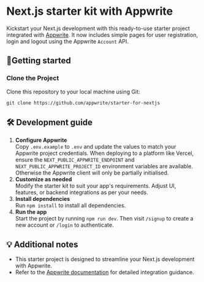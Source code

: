 # Next.js starter kit with Appwrite

Kickstart your Next.js development with this ready-to-use starter project integrated with [Appwrite](https://www.appwrite.io).
It now includes simple pages for user registration, login and logout using the Appwrite `Account` API.

## 🚀Getting started

### Clone the Project
Clone this repository to your local machine using Git:

`git clone https://github.com/appwrite/starter-for-nextjs`

## 🛠️ Development guide
1. **Configure Appwrite**<br/>
   Copy `.env.example` to `.env` and update the values to match your Appwrite project credentials.
   When deploying to a platform like Vercel, ensure the `NEXT_PUBLIC_APPWRITE_ENDPOINT`
   and `NEXT_PUBLIC_APPWRITE_PROJECT_ID` environment variables are available.
   Otherwise the Appwrite client will only be partially initialised.
2. **Customize as needed**<br/>
   Modify the starter kit to suit your app's requirements. Adjust UI, features, or backend
   integrations as per your needs.
3. **Install dependencies**<br/>
   Run `npm install` to install all dependencies.
4. **Run the app**<br/>
   Start the project by running `npm run dev`.
   Then visit `/signup` to create a new account or `/login` to authenticate.

## 💡 Additional notes
- This starter project is designed to streamline your Next.js development with Appwrite.
- Refer to the [Appwrite documentation](https://appwrite.io/docs) for detailed integration guidance.